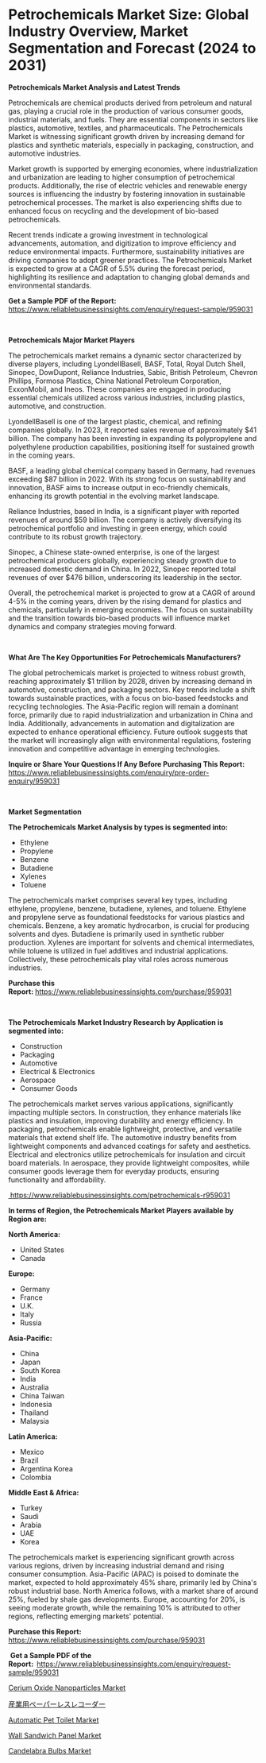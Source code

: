 <p><h1>Petrochemicals Market Size: Global Industry Overview, Market Segmentation and Forecast (2024 to 2031)</h1></p><p><strong>Petrochemicals Market Analysis and Latest Trends</strong></p>
<p><p>Petrochemicals are chemical products derived from petroleum and natural gas, playing a crucial role in the production of various consumer goods, industrial materials, and fuels. They are essential components in sectors like plastics, automotive, textiles, and pharmaceuticals. The Petrochemicals Market is witnessing significant growth driven by increasing demand for plastics and synthetic materials, especially in packaging, construction, and automotive industries.</p><p>Market growth is supported by emerging economies, where industrialization and urbanization are leading to higher consumption of petrochemical products. Additionally, the rise of electric vehicles and renewable energy sources is influencing the industry by fostering innovation in sustainable petrochemical processes. The market is also experiencing shifts due to enhanced focus on recycling and the development of bio-based petrochemicals.</p><p>Recent trends indicate a growing investment in technological advancements, automation, and digitization to improve efficiency and reduce environmental impacts. Furthermore, sustainability initiatives are driving companies to adopt greener practices. The Petrochemicals Market is expected to grow at a CAGR of 5.5% during the forecast period, highlighting its resilience and adaptation to changing global demands and environmental standards.</p></p>
<p><strong>Get a Sample PDF of the Report:&nbsp;</strong> <a href="https://www.reliablebusinessinsights.com/enquiry/request-sample/959031">https://www.reliablebusinessinsights.com/enquiry/request-sample/959031</a></p>
<p>&nbsp;</p>
<p><strong>Petrochemicals Major Market Players</strong></p>
<p><p>The petrochemicals market remains a dynamic sector characterized by diverse players, including LyondellBasell, BASF, Total, Royal Dutch Shell, Sinopec, DowDupont, Reliance Industries, Sabic, British Petroleum, Chevron Phillips, Formosa Plastics, China National Petroleum Corporation, ExxonMobil, and Ineos. These companies are engaged in producing essential chemicals utilized across various industries, including plastics, automotive, and construction.</p><p>LyondellBasell is one of the largest plastic, chemical, and refining companies globally. In 2023, it reported sales revenue of approximately $41 billion. The company has been investing in expanding its polypropylene and polyethylene production capabilities, positioning itself for sustained growth in the coming years.</p><p>BASF, a leading global chemical company based in Germany, had revenues exceeding $87 billion in 2022. With its strong focus on sustainability and innovation, BASF aims to increase output in eco-friendly chemicals, enhancing its growth potential in the evolving market landscape.</p><p>Reliance Industries, based in India, is a significant player with reported revenues of around $59 billion. The company is actively diversifying its petrochemical portfolio and investing in green energy, which could contribute to its robust growth trajectory.</p><p>Sinopec, a Chinese state-owned enterprise, is one of the largest petrochemical producers globally, experiencing steady growth due to increased domestic demand in China. In 2022, Sinopec reported total revenues of over $476 billion, underscoring its leadership in the sector.</p><p>Overall, the petrochemical market is projected to grow at a CAGR of around 4-5% in the coming years, driven by the rising demand for plastics and chemicals, particularly in emerging economies. The focus on sustainability and the transition towards bio-based products will influence market dynamics and company strategies moving forward.</p></p>
<p>&nbsp;</p>
<p><strong>What Are The Key Opportunities For Petrochemicals Manufacturers?</strong></p>
<p><p>The global petrochemicals market is projected to witness robust growth, reaching approximately $1 trillion by 2028, driven by increasing demand in automotive, construction, and packaging sectors. Key trends include a shift towards sustainable practices, with a focus on bio-based feedstocks and recycling technologies. The Asia-Pacific region will remain a dominant force, primarily due to rapid industrialization and urbanization in China and India. Additionally, advancements in automation and digitalization are expected to enhance operational efficiency. Future outlook suggests that the market will increasingly align with environmental regulations, fostering innovation and competitive advantage in emerging technologies.</p></p>
<p><strong>Inquire or Share Your Questions If Any Before Purchasing This Report:</strong> <a href="https://www.reliablebusinessinsights.com/enquiry/pre-order-enquiry/959031">https://www.reliablebusinessinsights.com/enquiry/pre-order-enquiry/959031</a></p>
<p>&nbsp;</p>
<p><strong>Market Segmentation</strong></p>
<p><strong>The Petrochemicals Market Analysis by types is segmented into:</strong></p>
<p><ul><li>Ethylene</li><li>Propylene</li><li>Benzene</li><li>Butadiene</li><li>Xylenes</li><li>Toluene</li></ul></p>
<p><p>The petrochemicals market comprises several key types, including ethylene, propylene, benzene, butadiene, xylenes, and toluene. Ethylene and propylene serve as foundational feedstocks for various plastics and chemicals. Benzene, a key aromatic hydrocarbon, is crucial for producing solvents and dyes. Butadiene is primarily used in synthetic rubber production. Xylenes are important for solvents and chemical intermediates, while toluene is utilized in fuel additives and industrial applications. Collectively, these petrochemicals play vital roles across numerous industries.</p></p>
<p><strong>Purchase this Report:&nbsp;</strong><a href="https://www.reliablebusinessinsights.com/purchase/959031">https://www.reliablebusinessinsights.com/purchase/959031</a></p>
<p>&nbsp;</p>
<p><strong>The Petrochemicals Market Industry Research by Application is segmented into:</strong></p>
<p><ul><li>Construction</li><li>Packaging</li><li>Automotive</li><li>Electrical & Electronics</li><li>Aerospace</li><li>Consumer Goods</li></ul></p>
<p><p>The petrochemicals market serves various applications, significantly impacting multiple sectors. In construction, they enhance materials like plastics and insulation, improving durability and energy efficiency. In packaging, petrochemicals enable lightweight, protective, and versatile materials that extend shelf life. The automotive industry benefits from lightweight components and advanced coatings for safety and aesthetics. Electrical and electronics utilize petrochemicals for insulation and circuit board materials. In aerospace, they provide lightweight composites, while consumer goods leverage them for everyday products, ensuring functionality and affordability.</p></p>
<p><a href="https://www.reliablebusinessinsights.com/petrochemicals-r959031">&nbsp;https://www.reliablebusinessinsights.com/petrochemicals-r959031</a></p>
<p><strong>In terms of Region, the Petrochemicals Market Players available by Region are:</strong></p>
<p>
    <p> <strong> North America: </strong>
        <ul>
            <li>United States</li>
            <li>Canada</li>
        </ul>
        </p> 
    <p> <strong> Europe: </strong>
        <ul>
            <li>Germany</li>
            <li>France</li>
            <li>U.K.</li>
            <li>Italy</li>
            <li>Russia</li>
        </ul>
        </p> 
    <p> <strong> Asia-Pacific: </strong>
        <ul>
            <li>China</li>
            <li>Japan</li>
            <li>South Korea</li>
            <li>India</li>
            <li>Australia</li>
            <li>China Taiwan</li>
            <li>Indonesia</li>
            <li>Thailand</li>
            <li>Malaysia</li>
        </ul>
        </p> 
    <p> <strong> Latin America: </strong>
        <ul>
            <li>Mexico</li>
            <li>Brazil</li>
            <li>Argentina Korea</li>
            <li>Colombia</li>
        </ul>
        </p> 
    <p> <strong> Middle East & Africa: </strong>
        <ul>
            <li>Turkey</li>
            <li>Saudi</li>
            <li>Arabia</li>
            <li>UAE</li>
            <li>Korea</li>
        </ul>
    </p>
    </p>
<p><p>The petrochemicals market is experiencing significant growth across various regions, driven by increasing industrial demand and rising consumer consumption. Asia-Pacific (APAC) is poised to dominate the market, expected to hold approximately 45% share, primarily led by China's robust industrial base. North America follows, with a market share of around 25%, fueled by shale gas developments. Europe, accounting for 20%, is seeing moderate growth, while the remaining 10% is attributed to other regions, reflecting emerging markets' potential.</p></p>
<p><strong>Purchase this Report: </strong><a href="https://www.reliablebusinessinsights.com/purchase/959031">https://www.reliablebusinessinsights.com/purchase/959031</a></p>
<p>&nbsp;<strong>Get a Sample PDF of the Report:&nbsp;&nbsp;</strong><a href="https://www.reliablebusinessinsights.com/enquiry/request-sample/959031">https://www.reliablebusinessinsights.com/enquiry/request-sample/959031</a></p>
<p><strong></strong></p>
<p><p><a href="https://github.com/gailasejs/Market-Research-Report-List-1/blob/main/cerium-oxide-nanoparticles-market.md">Cerium Oxide Nanoparticles Market</a></p><p><a href="https://marciimhc.medium.com/%E3%82%B0%E3%83%AD%E3%83%BC%E3%83%90%E3%83%AB%E7%94%A3%E6%A5%AD%E7%94%A8%E3%83%9A%E3%83%BC%E3%83%91%E3%83%BC%E3%83%AC%E3%82%B9%E3%83%AC%E3%82%B3%E3%83%BC%E3%83%80%E3%83%BC%E5%B8%82%E5%A0%B4%E3%81%AE%E3%82%B7%E3%82%A7%E3%82%A2%E3%81%A8%E6%88%90%E9%95%B7%E6%A9%9F%E4%BC%9A-%E5%B8%82%E5%A0%B4%E8%A6%8F%E6%A8%A1%E3%81%AF2024%E5%B9%B4%E3%81%8B%E3%82%892031%E5%B9%B4%E3%81%AB%E3%81%8B%E3%81%91%E3%81%A6%E5%B9%B4%E5%B9%B3%E5%9D%87%E6%88%90%E9%95%B7%E7%8E%87-cagr-7-5-%E3%81%A7%E6%88%90%E9%95%B7%E3%81%97%E3%81%A6%E3%81%84%E3%81%BE%E3%81%99-512a103700ca">産業用ペーパーレスレコーダー</a></p><p><a href="https://www.linkedin.com/pulse/automatic-pet-toilet-market-growth-outlook-from-2024-2031-projecting-lcmmf?trackingId=p%2BI3hnepSYeU7IPiEqPY7A%3D%3D">Automatic Pet Toilet Market</a></p><p><a href="https://issuu.com/reportprime-2/docs/wall-sandwich-panel-market-size-203_898330cd9d45d4">Wall Sandwich Panel Market</a></p><p><a href="https://medium.com/@188drusilla/the-global-candelabra-bulbs-market-is-expected-to-witness-a-compound-annual-growth-rate-cagr-of-382c531e07de">Candelabra Bulbs Market</a></p></p>